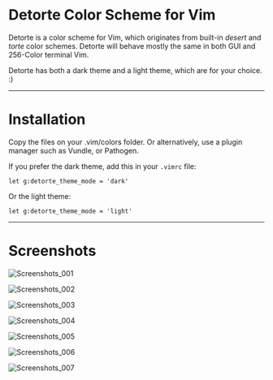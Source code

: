 # Detorte Color Scheme for Vim
Detorte is a color scheme for Vim, which originates from built-in *desert* and *torte* color schemes. Detorte will behave mostly the same in both GUI and 256-Color terminal Vim.

Detorte has both a dark theme and a light theme, which are for your choice. :)

***
# Installation
Copy the files on your .vim/colors folder. Or alternatively, use a plugin manager such as Vundle, or Pathogen.

If you prefer the dark theme, add this in your `.vimrc` file:

```
let g:detorte_theme_mode = 'dark'
```

Or the light theme:

```
let g:detorte_theme_mode = 'light'
```

***
# Screenshots
![Screenshots_001](https://github.com/tamlok/detorte/blob/master/screenshots/detorte_001.png)

![Screenshots_002](https://github.com/tamlok/detorte/blob/master/screenshots/detorte_002.png)

![Screenshots_003](https://github.com/tamlok/detorte/blob/master/screenshots/detorte_003.png)

![Screenshots_004](https://github.com/tamlok/detorte/blob/master/screenshots/detorte_004.png)

![Screenshots_005](https://github.com/tamlok/detorte/blob/master/screenshots/detorte_005.png)

![Screenshots_006](https://github.com/tamlok/detorte/blob/master/screenshots/detorte_006.png)

![Screenshots_007](https://github.com/tamlok/detorte/blob/master/screenshots/detorte_007.png)

